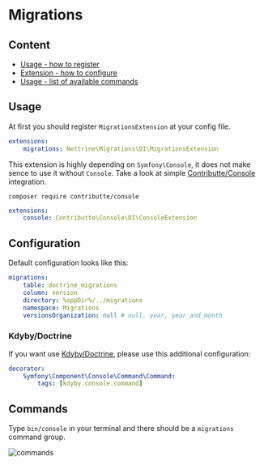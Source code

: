 # Migrations

## Content

- [Usage - how to register](#usage)
- [Extension - how to configure](#configuration)
- [Usage - list of available commands](#commands)

## Usage

At first you should register `MigrationsExtension` at your config file.

```yaml
extensions:
    migrations: Nettrine\Migrations\DI\MigrationsExtension
```

This extension is highly depending on `Symfony\Console`, it does not make sence to use it without `Console`. Take
a look at simple [Contributte/Console](https://github.com/contributte/console) integration.

```
composer require contributte/console
```

```yaml
extensions:
    console: Contributte\Console\DI\ConsoleExtension
```

## Configuration

Default configuration looks like this:

```yaml
migrations:
    table: doctrine_migrations 
    column: version
    directory: %appDir%/../migrations
    namespace: Migrations
    versionsOrganization: null # null, year, year_and_month
```

### Kdyby/Doctrine

If you want use [Kdyby/Doctrine](https://github.com/Kdyby/Doctrine), please use this additional configuration: 

```yaml
decorator:
    Symfony\Component\Console\Command\Command:
        tags: [kdyby.console.command]
```

## Commands

Type `bin/console` in your terminal and there should be a `migrations` command group.

![commands](https://raw.githubusercontent.com/nettrine/migrations/master/.docs/assets/commands.png)
